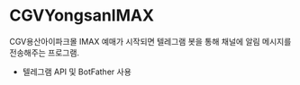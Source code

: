 # CGVYongsanIMAX
CGV용산아이파크몰 IMAX 예매가 시작되면 텔레그램 봇을 통해 채널에 알림 메시지를 전송해주는 프로그램.

- 텔레그램 API 및 BotFather 사용
